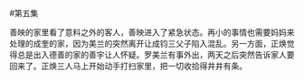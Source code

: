 #第五集

善映的家里看了意料之外的客人，善映进入了紧急状态。再小的事情也需要妈妈来处理的成奎的家，因为美兰的突然离开让成钧三父子陷入混乱。另一方面，正焕觉得总是出入德善的家的善宇让人怀疑。罗美兰有事外出，两天之后突然告诉家人要回来了。正焕三人马上开始动手打扫家里，把一切收拾得井井有条。
